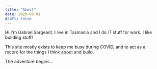 ```yaml
---
title: "About"
date: 2020-08-01
draft: false
---
```


Hi I'm Gabriel Sargeant. I live in Tasmania and I do IT stuff for work. I like building stuff!

This site mostly exists to keep me busy during COVID, and to act as a record for the things I think about and build. 

The adventure begins...













